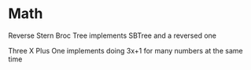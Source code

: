 # Math

Reverse Stern Broc Tree implements SBTree and a reversed one

Three X Plus One implements doing 3x+1 for many numbers at the same time
